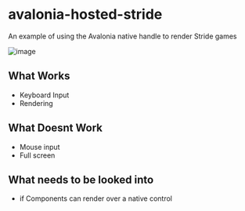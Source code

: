 # avalonia-hosted-stride
An example of using the Avalonia native handle to render Stride games

![image](https://github.com/Doprez/avalonia-hosted-stride/assets/73259914/e4e29e45-d940-462f-ae0d-4240661a53de)

## What Works
- Keyboard Input
- Rendering

## What Doesnt Work
- Mouse input
- Full screen

## What needs to be looked into
- if Components can render over a native control 
